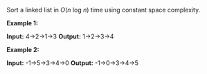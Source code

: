 
Sort a linked list in  _O_(_n_  log  _n_) time using constant space complexity.

**Example 1:**

**Input:** 4->2->1->3
**Output:** 1->2->3->4

**Example 2:**

**Input:** -1->5->3->4->0
**Output:** -1->0->3->4->5
